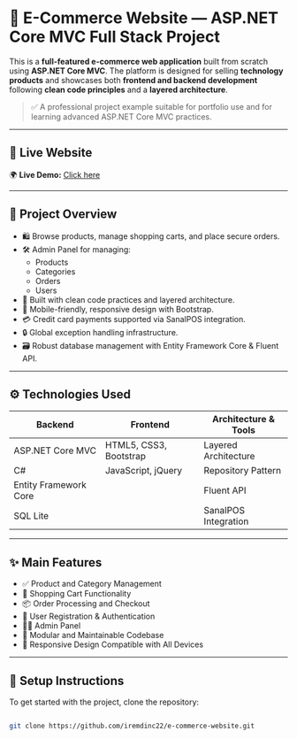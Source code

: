 
# 🛒 E-Commerce Website — ASP.NET Core MVC Full Stack Project

This is a **full-featured e-commerce web application** built from scratch using **ASP.NET Core MVC**. The platform is designed for selling **technology products** and showcases both **frontend and backend development** following **clean code principles** and a **layered architecture**.

> ✅ A professional project example suitable for portfolio use and for learning advanced ASP.NET Core MVC practices.

---

## 🔗 Live Website  
🌍 **Live Demo:** [Click here](https://ecommerce-website-1skm.onrender.com/)

---

## 📌 Project Overview

- 🛍️ Browse products, manage shopping carts, and place secure orders.
- 🛠️ Admin Panel for managing:
  - Products  
  - Categories  
  - Orders  
  - Users  
- 🧼 Built with clean code practices and layered architecture.
- 📱 Mobile-friendly, responsive design with Bootstrap.
- 💳 Credit card payments supported via SanalPOS integration.
- 🔒 Global exception handling infrastructure.
- 🗃️ Robust database management with Entity Framework Core & Fluent API.

---

## ⚙️ Technologies Used

| Backend               | Frontend               | Architecture & Tools     |
|-----------------------|------------------------|---------------------------|
| ASP.NET Core MVC      | HTML5, CSS3, Bootstrap | Layered Architecture      |
| C#                    | JavaScript, jQuery     | Repository Pattern        |
| Entity Framework Core |                        | Fluent API                |
| SQL Lite              |                        | SanalPOS Integration      |

---

## ✨ Main Features

- ✅ Product and Category Management  
- 🛒 Shopping Cart Functionality  
- 📦 Order Processing and Checkout  
- 🔐 User Registration & Authentication  
- 🧑‍💼 Admin Panel  
- 🧱 Modular and Maintainable Codebase  
- 📱 Responsive Design Compatible with All Devices

---

## 🚀 Setup Instructions

To get started with the project, clone the repository:

```bash

git clone https://github.com/iremdinc22/e-commerce-website.git
